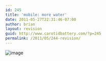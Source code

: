 ```yaml
---
id: 245
title: 'mobile: more water'
date: 2011-05-27T22:31:46-07:00
author: brian
layout: revision
guid: http://www.carotidbattery.com/?p=245
permalink: /2011/05/244-revision/
---
```

<img style="display:block;margin-right:auto;margin-left:auto;" alt="image" src="https://i2.wp.com/www.carotidbattery.com/wp-content/uploads/2011/05/wpid-IMG_20110527_073509.jpg?w=640" data-recalc-dims="1" />